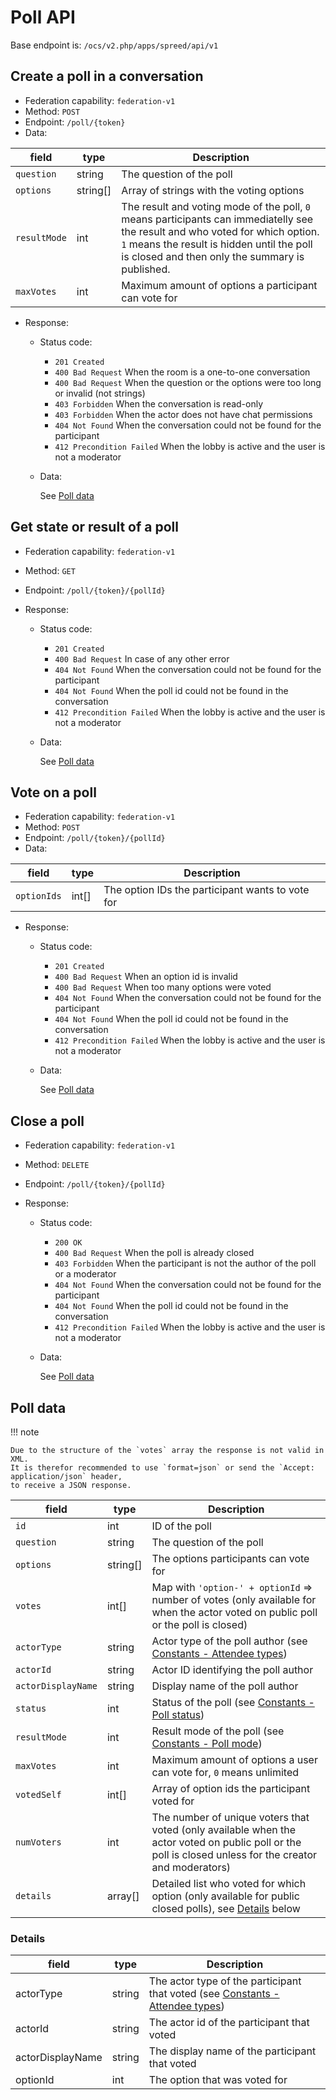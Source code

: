 # Poll API

Base endpoint is: `/ocs/v2.php/apps/spreed/api/v1`

## Create a poll in a conversation

* Federation capability: `federation-v1`
* Method: `POST`
* Endpoint: `/poll/{token}`
* Data:

| field        | type         | Description                                                                                                                                                                                                                    |
|--------------|--------------|--------------------------------------------------------------------------------------------------------------------------------------------------------------------------------------------------------------------------------|
| `question`   | string       | The question of the poll                                                                                                                                                                                                       |
| `options`    | string[]     | Array of strings with the voting options                                                                                                                                                                                       |
| `resultMode` | int          | The result and voting mode of the poll, `0` means participants can immediatelly see the result and who voted for which option. `1` means the result is hidden until the poll is closed and then only the summary is published. |
| `maxVotes`   | int          | Maximum amount of options a participant can vote for                                                                                                                                                                           |

* Response:
    - Status code:
        + `201 Created`
        + `400 Bad Request` When the room is a one-to-one conversation
        + `400 Bad Request` When the question or the options were too long or invalid (not strings)
        + `403 Forbidden` When the conversation is read-only
        + `403 Forbidden` When the actor does not have chat permissions
        + `404 Not Found` When the conversation could not be found for the participant
        + `412 Precondition Failed` When the lobby is active and the user is not a moderator

    - Data:

        See [Poll data](#poll-data)

## Get state or result of a poll

* Federation capability: `federation-v1`
* Method: `GET`
* Endpoint: `/poll/{token}/{pollId}`

* Response:
    - Status code:
        + `201 Created`
        + `400 Bad Request` In case of any other error
        + `404 Not Found` When the conversation could not be found for the participant
        + `404 Not Found` When the poll id could not be found in the conversation
        + `412 Precondition Failed` When the lobby is active and the user is not a moderator

    - Data:

      See [Poll data](#poll-data)

## Vote on a poll

* Federation capability: `federation-v1`
* Method: `POST`
* Endpoint: `/poll/{token}/{pollId}`
* Data:

| field        | type  | Description                                      |
|--------------|-------|--------------------------------------------------|
| `optionIds`  | int[] | The option IDs the participant wants to vote for |


* Response:
    - Status code:
        + `201 Created`
        + `400 Bad Request` When an option id is invalid
        + `400 Bad Request` When too many options were voted
        + `404 Not Found` When the conversation could not be found for the participant
        + `404 Not Found` When the poll id could not be found in the conversation
        + `412 Precondition Failed` When the lobby is active and the user is not a moderator

    - Data:

      See [Poll data](#poll-data)

## Close a poll

* Federation capability: `federation-v1`
* Method: `DELETE`
* Endpoint: `/poll/{token}/{pollId}`

* Response:
    - Status code:
        + `200 OK`
        + `400 Bad Request` When the poll is already closed
        + `403 Forbidden` When the participant is not the author of the poll or a moderator
        + `404 Not Found` When the conversation could not be found for the participant
        + `404 Not Found` When the poll id could not be found in the conversation
        + `412 Precondition Failed` When the lobby is active and the user is not a moderator

    - Data:

      See [Poll data](#poll-data)

## Poll data

!!! note

    Due to the structure of the `votes` array the response is not valid in XML.
    It is therefor recommended to use `format=json` or send the `Accept: application/json` header,
    to receive a JSON response.

| field              | type     | Description                                                                                                                                             |
|--------------------|----------|---------------------------------------------------------------------------------------------------------------------------------------------------------|
| `id`               | int      | ID of the poll                                                                                                                                          |
| `question`         | string   | The question of the poll                                                                                                                                |
| `options`          | string[] | The options participants can vote for                                                                                                                   |
| `votes`            | int[]    | Map with `'option-' + optionId` => number of votes (only available for when the actor voted on public poll or the poll is closed)                       |
| `actorType`        | string   | Actor type of the poll author (see [Constants - Attendee types](constants.md#attendee-types))                                                           |
| `actorId`          | string   | Actor ID identifying the poll author                                                                                                                    |
| `actorDisplayName` | string   | Display name of the poll author                                                                                                                         |
| `status`           | int      | Status of the poll (see [Constants - Poll status](constants.md#poll-status))                                                                            |
| `resultMode`       | int      | Result mode of the poll (see [Constants - Poll mode](constants.md#poll-mode))                                                                           |
| `maxVotes`         | int      | Maximum amount of options a user can vote for, `0` means unlimited                                                                                      |
| `votedSelf`        | int[]    | Array of option ids the participant voted for                                                                                                           |
| `numVoters`        | int      | The number of unique voters that voted (only available when the actor voted on public poll or the poll is closed unless for the creator and moderators) |
| `details`          | array[]  | Detailed list who voted for which option (only available for public closed polls), see [Details](#details) below                                        |

### Details

| field            | type   | Description                                                                                                  |
|------------------|--------|--------------------------------------------------------------------------------------------------------------|
| actorType        | string | The actor type of the participant that voted (see [Constants - Attendee types](constants.md#attendee-types)) |
| actorId          | string | The actor id of the participant that voted                                                                   |
| actorDisplayName | string | The display name of the participant that voted                                                               |
| optionId         | int    | The option that was voted for                                                                                |
